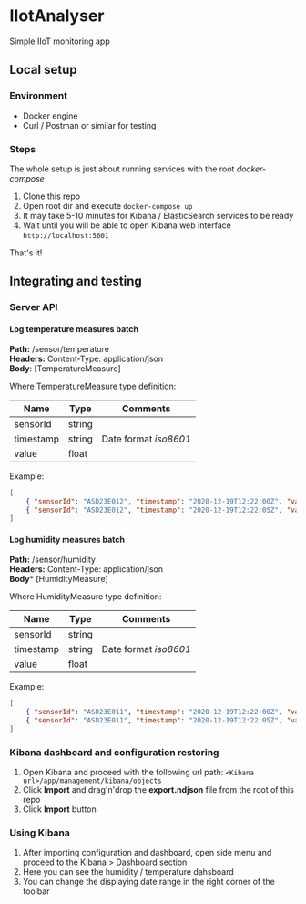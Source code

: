 # IIotAnalyser
Simple IIoT monitoring app

## Local setup

### Environment
* Docker engine 
* Curl / Postman  or similar for testing

### Steps
The whole setup is just about running services with the root *docker-compose*

1. Clone this repo
2. Open root dir and execute `docker-compose up` 
3. It may take 5-10 minutes for Kibana / ElasticSearch services to be ready 
4. Wait until you will be able to open Kibana web interface `http://localhost:5601`

That's it!

## Integrating and testing

### Server API

#### Log temperature measures batch

**Path:** /sensor/temperature  
**Headers:** Content-Type: application/json  
**Body**: [TemperatureMeasure]  

Where TemperatureMeasure type definition:  

|    Name     | Type |       Comments      |
|-------------|------|---------------------|
|  sensorId   |string|                     |
|  timestamp  |string|Date format *iso8601*|
|  value      |float |                     |


Example:
```json
[
    { "sensorId": "ASD23E012", "timestamp": "2020-12-19T12:22:00Z", "value": 39 },
    { "sensorId": "ASD23E012", "timestamp": "2020-12-19T12:22:05Z", "value": 37.14 },
]
```

#### Log humidity measures batch

**Path:** /sensor/humidity  
**Headers:** Content-Type: application/json  
**Body*** [HumidityMeasure]  

Where HumidityMeasure type definition:  

|    Name     | Type |       Comments      |
|-------------|------|---------------------|
|  sensorId   |string|                     |
|  timestamp  |string|Date format *iso8601*|
|  value      |float |                     |


Example:
```json
[
    { "sensorId": "ASD23E011", "timestamp": "2020-12-19T12:22:00Z", "value": 49.0 },
    { "sensorId": "ASD23E011", "timestamp": "2020-12-19T12:22:05Z", "value": 48.14 },
]
```  

### Kibana dashboard and configuration restoring

1. Open Kibana and proceed with the following url path: `<Kibana url>/app/management/kibana/objects`
2. Click **Import** and drag'n'drop the **export.ndjson** file from the root of this repo
3. Click **Import** button

### Using Kibana

1. After importing configuration and dashboard, open side menu and proceed to the Kibana > Dashboard section
2. Here you can see the humidity / temperature dahsboard
3. You can change the displaying date range in the right corner of the toolbar

